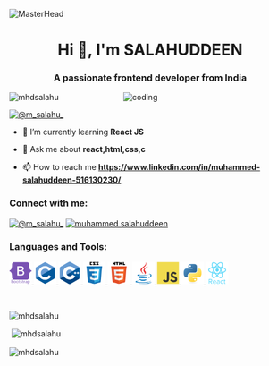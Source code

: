 ![MasterHead](https://miro.medium.com/max/1200/1*TVdM3xU44wzY4T_vvbp-jQ.png)
<h1 align="center">Hi 👋, I'm SALAHUDDEEN</h1>
<h3 align="center">A passionate frontend developer from India</h3>
<img align="right" alt="coding" width="300" src="https://process.filestackapi.com/cache=expiry:max/resize=width:1050/efbSR18hT5uRKuo0zoMA"/> 

<p align="left"> <img src="https://komarev.com/ghpvc/?username=mhdsalahu&label=Profile%20views&color=0e75b6&style=flat" alt="mhdsalahu" /> </p>

<p align="left"> <a href="https://twitter.com/@m_salahu_" target="blank"><img src="https://img.shields.io/twitter/follow/@m_salahu_?logo=twitter&style=for-the-badge" alt="@m_salahu_" /></a> </p>

- 🌱 I’m currently learning **React JS**

- 💬 Ask me about **react,html,css,c**

- 📫 How to reach me **https://www.linkedin.com/in/muhammed-salahuddeen-516130230/**

<h3 align="left">Connect with me:</h3>
<p align="left">
<a href="https://twitter.com/@m_salahu_" target="blank"><img align="center" src="https://raw.githubusercontent.com/rahuldkjain/github-profile-readme-generator/master/src/images/icons/Social/twitter.svg" alt="@m_salahu_" height="30" width="40" /></a>
<a href="https://linkedin.com/in/muhammed salahuddeen" target="blank"><img align="center" src="https://raw.githubusercontent.com/rahuldkjain/github-profile-readme-generator/master/src/images/icons/Social/linked-in-alt.svg" alt="muhammed salahuddeen" height="30" width="40" /></a>
</p>

<h3 align="left">Languages and Tools:</h3>
<p align="left"> <a href="https://getbootstrap.com" target="_blank" rel="noreferrer"> <img src="https://raw.githubusercontent.com/devicons/devicon/master/icons/bootstrap/bootstrap-plain-wordmark.svg" alt="bootstrap" width="40" height="40"/> </a> <a href="https://www.cprogramming.com/" target="_blank" rel="noreferrer"> <img src="https://raw.githubusercontent.com/devicons/devicon/master/icons/c/c-original.svg" alt="c" width="40" height="40"/> </a> <a href="https://www.w3schools.com/cpp/" target="_blank" rel="noreferrer"> <img src="https://raw.githubusercontent.com/devicons/devicon/master/icons/cplusplus/cplusplus-original.svg" alt="cplusplus" width="40" height="40"/> </a> <a href="https://www.w3schools.com/css/" target="_blank" rel="noreferrer"> <img src="https://raw.githubusercontent.com/devicons/devicon/master/icons/css3/css3-original-wordmark.svg" alt="css3" width="40" height="40"/> </a> <a href="https://www.w3.org/html/" target="_blank" rel="noreferrer"> <img src="https://raw.githubusercontent.com/devicons/devicon/master/icons/html5/html5-original-wordmark.svg" alt="html5" width="40" height="40"/> </a> <a href="https://www.java.com" target="_blank" rel="noreferrer"> <img src="https://raw.githubusercontent.com/devicons/devicon/master/icons/java/java-original.svg" alt="java" width="40" height="40"/> </a> <a href="https://developer.mozilla.org/en-US/docs/Web/JavaScript" target="_blank" rel="noreferrer"> <img src="https://raw.githubusercontent.com/devicons/devicon/master/icons/javascript/javascript-original.svg" alt="javascript" width="40" height="40"/> </a> <a href="https://www.python.org" target="_blank" rel="noreferrer"> <img src="https://raw.githubusercontent.com/devicons/devicon/master/icons/python/python-original.svg" alt="python" width="40" height="40"/> </a> <a href="https://reactjs.org/" target="_blank" rel="noreferrer"> <img src="https://raw.githubusercontent.com/devicons/devicon/master/icons/react/react-original-wordmark.svg" alt="react" width="40" height="40"/> </a> </p>
<br>
<p><img align="left" src="https://github-readme-stats.vercel.app/api/top-langs?username=mhdsalahu&show_icons=true&locale=en&layout=compact" alt="mhdsalahu" /></p>
<br>

<p>&nbsp;<img align="center" src="https://github-readme-stats.vercel.app/api?username=mhdsalahu&show_icons=true&locale=en" alt="mhdsalahu" /></p>

<p><img align="center" src="https://github-readme-streak-stats.herokuapp.com/?user=mhdsalahu&" alt="mhdsalahu" /></p>
